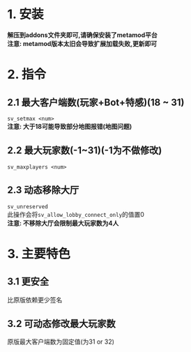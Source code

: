 # 1. 安装
**解压到addons文件夹即可,请确保安装了metamod平台**  
**注意: metamod版本太旧会导致扩展加载失败,更新即可**

# 2. 指令
## 2.1 最大客户端数(玩家+Bot+特感)(18 ~ 31)
`sv_setmax <num>`  
**注意: 大于18可能导致部分地图报错(地图问题)**
## 2.2 最大玩家数(-1~31)(-1为不做修改)
`sv_maxplayers <num>`
## 2.3 动态移除大厅
`sv_unreserved`  
此操作会将`sv_allow_lobby_connect_only`的值置0  
**注意: 不移除大厅会限制最大玩家数为4人**

# 3. 主要特色
## 3.1 更安全
比原版依赖更少签名
## 3.2 可动态修改最大玩家数
原版最大客户端数为固定值(为31 or 32)
